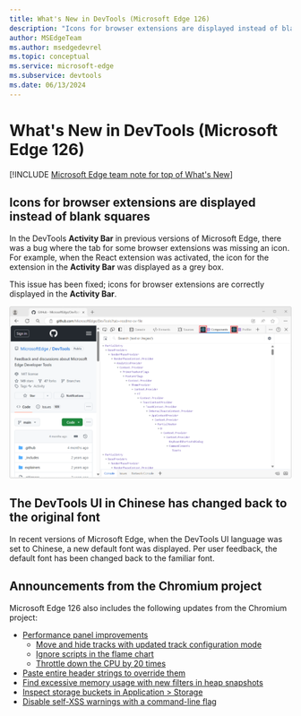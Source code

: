 ```yaml
---
title: What's New in DevTools (Microsoft Edge 126)
description: "Icons for browser extensions are displayed instead of blank squares. The DevTools UI in Chinese has changed back to the original font. And more."
author: MSEdgeTeam
ms.author: msedgedevrel
ms.topic: conceptual
ms.service: microsoft-edge
ms.subservice: devtools
ms.date: 06/13/2024
---
```

# What's New in DevTools (Microsoft Edge 126)

[!INCLUDE [Microsoft Edge team note for top of What's New](../../includes/edge-whats-new-note.md)]


<!-- ====================================================================== -->
## Icons for browser extensions are displayed instead of blank squares

<!-- Subtitle: The DevTools extensions that you install will display their icons so they're easily identifiable in the Activity Bar.-->

In the DevTools **Activity Bar** in previous versions of Microsoft Edge, there was a bug where the tab for some browser extensions was missing an icon.  For example, when the React extension was activated, the icon for the extension in the **Activity Bar** was displayed as a grey box.

<!-- todo: add screenshot if can get one from Stable 124 -->

This issue has been fixed; icons for browser extensions are correctly displayed in the **Activity Bar**.

![Display React extension icons](./devtools-126-images/react-extension-icon.png)


<!-- ====================================================================== -->
## The DevTools UI in Chinese has changed back to the original font

<!-- Subtitle: When using the DevTools UI in Chinese, the font has been updated back to the previous font that users are familiar with. -->

In recent versions of Microsoft Edge, when the DevTools UI language was set to Chinese, a new default font was displayed.  Per user feedback, the default font has been changed back to the familiar font.


<!-- ====================================================================== -->
## Announcements from the Chromium project

Microsoft Edge 126 also includes the following updates from the Chromium project:

* [Performance panel improvements](https://developer.chrome.com/blog/new-in-devtools-126#perf)
   * [Move and hide tracks with updated track configuration mode](https://developer.chrome.com/blog/new-in-devtools-126#track-config)
   * [Ignore scripts in the flame chart](https://developer.chrome.com/blog/new-in-devtools-126#perf-ignore)
   * [Throttle down the CPU by 20 times](https://developer.chrome.com/blog/new-in-devtools-126#throttle-20x)
* [Paste entire header strings to override them](https://developer.chrome.com/blog/new-in-devtools-126#overrides)
* [Find excessive memory usage with new filters in heap snapshots](https://developer.chrome.com/blog/new-in-devtools-126#heap-filters)
* [Inspect storage buckets in Application > Storage](https://developer.chrome.com/blog/new-in-devtools-126#storage-buckets)
* [Disable self-XSS warnings with a command-line flag](https://developer.chrome.com/blog/new-in-devtools-126#self-xss-flag)


<!-- ====================================================================== -->
<!-- uncomment if content is copied from developer.chrome.com to this page -->

<!-- > [!NOTE]
> Portions of this page are modifications based on work created and [shared by Google](https://developers.google.com/terms/site-policies) and used according to terms described in the [Creative Commons Attribution 4.0 International License](https://creativecommons.org/licenses/by/4.0).
> The original page for announcements from the Chromium project is [What's New in DevTools (Chrome 126)](https://developer.chrome.com/blog/new-in-devtools-126) and is authored by [Sofia Emelianova](https://developers.google.com/web/resources/contributors) (Senior Technical Writer working on Chrome DevTools at Google). -->


<!-- ====================================================================== -->
<!-- uncomment if content is copied from developer.chrome.com to this page -->

<!-- [![Creative Commons License](../../../../media/cc-logo/88x31.png)](https://creativecommons.org/licenses/by/4.0)
This work is licensed under a [Creative Commons Attribution 4.0 International License](https://creativecommons.org/licenses/by/4.0). -->
